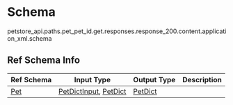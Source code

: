 # Schema
petstore_api.paths.pet_pet_id.get.responses.response_200.content.application_xml.schema

## Ref Schema Info
Ref Schema | Input Type | Output Type | Description
---------- | ---------- | ----------- | ------------
[Pet](pet.md) | [PetDictInput](#petdictinput), [PetDict](#petdict) | [PetDict](#petdict) |
